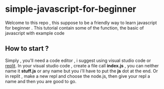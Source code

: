 # simple-javascript-for-beginner

Welcome to this repo , this suppose to be a friendly way to learn javascript for beginner .
This tutorial contain some of the function, the basic of javascript with example code


## How to start ?
Simply , you'll need a code editor , i suggest using visual studio code or [replit](https://replit.com).
In your visual studio code , create a file call **index.js** , you can neither name it **stuff.js** or any name but you i'll have to put the **js** dot at the end.
Or in replit , make a new repl and choose the node.js, then give your repl a name and then you are good to go.


